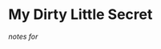 # My Dirty Little Secret
_notes for <TITLE>_


## <NAME>
This is a small description of the main character:

Name         : <NAME>
DoB          : <DOB>
Age          : <AGE>
Measurements : <MEASUREMENTS>
SSN          : 562-86-6425
Address      : 781 Nathaniel Inlet, Port Royale, 10714
Job          : <OCCUPATION>

